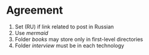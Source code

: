 # Agreement
1. Set (RU) if link related to post in Russian
2. Use *mermaid*
3. Folder *books* may store only in first-level directories
4. Folder *interview* must be in each technology